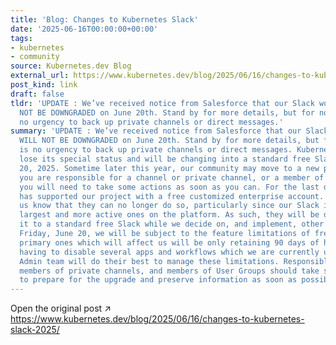 ```yaml
---
title: 'Blog: Changes to Kubernetes Slack'
date: '2025-06-16T00:00:00+00:00'
tags:
- kubernetes
- community
source: Kubernetes.dev Blog
external_url: https://www.kubernetes.dev/blog/2025/06/16/changes-to-kubernetes-slack-2025/
post_kind: link
draft: false
tldr: 'UPDATE : We’ve received notice from Salesforce that our Slack workspace WILL
  NOT BE DOWNGRADED on June 20th. Stand by for more details, but for now, there is
  no urgency to back up private channels or direct messages.'
summary: 'UPDATE : We’ve received notice from Salesforce that our Slack workspace
  WILL NOT BE DOWNGRADED on June 20th. Stand by for more details, but for now, there
  is no urgency to back up private channels or direct messages. Kubernetes Slack will
  lose its special status and will be changing into a standard free Slack on June
  20, 2025. Sometime later this year, our community may move to a new platform. If
  you are responsible for a channel or private channel, or a member of a User Group,
  you will need to take some actions as soon as you can. For the last decade, Slack
  has supported our project with a free customized enterprise account. They have let
  us know that they can no longer do so, particularly since our Slack is one of the
  largest and more active ones on the platform. As such, they will be downgrading
  it to a standard free Slack while we decide on, and implement, other options. On
  Friday, June 20, we will be subject to the feature limitations of free Slack. The
  primary ones which will affect us will be only retaining 90 days of history, and
  having to disable several apps and workflows which we are currently using. The Slack
  Admin team will do their best to manage these limitations. Responsible channel owners,
  members of private channels, and members of User Groups should take some actions
  to prepare for the upgrade and preserve information as soon as possible.'
---
```

Open the original post ↗ https://www.kubernetes.dev/blog/2025/06/16/changes-to-kubernetes-slack-2025/
